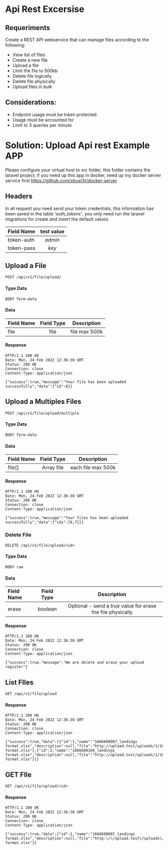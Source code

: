 # Api Rest Excersise

## Requeriments

Create a REST API webservice that can manage files according to the following:

* View list of files
* Create a new file
* Upload a file
* Limit the file to 500kb
* Delete file logically
* Delete file physically
* Upload files in bulk

## Considerations:

* Endpoint usage must be token protected.
* Usage must be accounted for
* Limit to 3 queries per minute

# Solution: Upload Api rest Example APP

Please configure your virtual host to *src* folder, this folder contains the laravel project, if you need up this app in docker, need up my docker server service first https://github.com/xbust3r/docker-server

## Headers

In all request you need send your token credentials, this information has been saved in the table *'auth_tokens'*, you only need run the laravel migrations for create and insert the default values.

| Field Name | test value | 
|:-----------|:----------:|
| token-auth |  *admin*   | 
| token-pass    |   *key*    | 

## Upload a File
`POST /api/v1/file/upload/`

#### Type Data
`BODY form-data`

#### Data

| Field Name | Field Type |  Description   |
| :---         |     :---:      |:--------------:|
| file| file   | file max 500k  |


#### Response

    HTTP/1.1 200 OK
    Date: Mon, 24 Feb 2022 12:36:30 GMT
    Status: 200 OK
    Connection: close
    Content-Type: application/json
	
	{"success":true,"message":"Your file has been uploaded successfully","data":{"id":8}}

## Upload a Multiples Files
`POST /api/v1/file/upload/multiple`

#### Type Data
`BODY form-data`

#### Data

| Field Name | Field Type |    Description     |
|:-----------|     :---:      |:------------------:|
| file[]     | Array file   | each file max 500k |

#### Response

    HTTP/1.1 200 OK
    Date: Mon, 24 Feb 2022 12:36:30 GMT
    Status: 200 OK
    Connection: close
    Content-Type: application/json
	
	{"success":true,"message":"Your files has been uploaded successfully","data":{"ids":[6,7]}}

### Delete File
`DELETE /api/v1/file/upload/<id>`

#### Type Data
`BODY raw`

#### Data

| Field Name | Field Type |                         Description                          |
|:-----------|:----------:|:------------------------------------------------------------:|
| erase          |   boolean    | Optional - send a *true* value for erase the file physically |

#### Response

    HTTP/1.1 200 OK
    Date: Mon, 24 Feb 2022 12:36:30 GMT
    Status: 200 OK
    Connection: close
    Content-Type: application/json
	
	{"success":true,"message":"We are delete and erase your upload register"}

## List FIles
`GET /api/v1/file/upload`

#### Response

    HTTP/1.1 200 OK
    Date: Mon, 24 Feb 2022 12:36:30 GMT
    Status: 200 OK
    Connection: close
    Content-Type: application/json
	
	{"success":true,"data":[{"id":1,"name":"1666600087_landings format.xlsx","description":null,"file":"http://upload.test/uploads/1/1666600087_landings format.xlsx"},{"id":2,"name":"1666600104_landings format.xlsx","description":null,"file":"http://upload.test/uploads/1/1666600104_landings format.xlsx"}]}

## GET FIle
`GET /api/v1/file/upload/<id>`

#### Response

    HTTP/1.1 200 OK
    Date: Mon, 24 Feb 2022 12:36:30 GMT
    Status: 200 OK
    Connection: close
    Content-Type: application/json
	
	{"success":true,"data":{"id":1,"name":"1666600087_landings format.xlsx","description":null,"file":"http:\/\/upload.test\/uploads\/1\/1666600087_landings format.xlsx"}}

